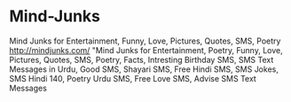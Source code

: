 Mind-Junks
==========

Mind Junks for Entertainment, Funny, Love, Pictures, Quotes, SMS, Poetry
http://mindjunks.com/
"Mind Junks for Entertainment, Poetry, Funny, Love, Pictures, Quotes, SMS, Poetry, Facts, 
Intresting Birthday SMS, SMS  Text Messages in Urdu, Good SMS, 
Shayari SMS, Free Hindi SMS, SMS Jokes, SMS Hindi 140, Poetry Urdu SMS, Free Love SMS, Advise SMS Text Messages